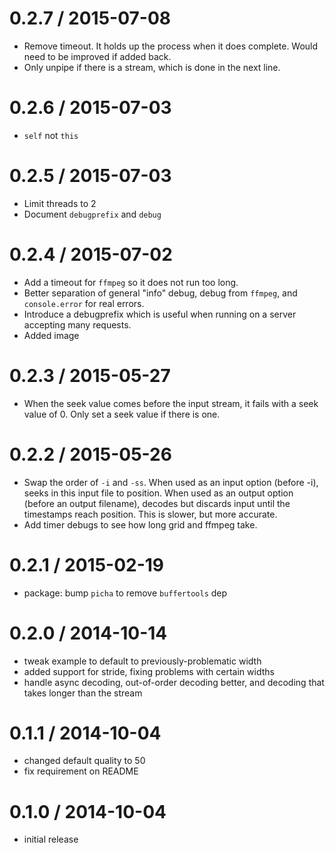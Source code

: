 
0.2.7 / 2015-07-08
==================

  * Remove timeout. It holds up the process when it does complete. Would need to be improved if added back.
  * Only unpipe if there is a stream, which is done in the next line.

0.2.6 / 2015-07-03
==================

  * `self` not `this`

0.2.5 / 2015-07-03
==================

  * Limit threads to 2
  * Document `debugprefix` and `debug`

0.2.4 / 2015-07-02
==================

  * Add a timeout for `ffmpeg` so it does not run too long.
  * Better separation of general "info" debug, debug from `ffmpeg`, and `console.error` for real errors.
  * Introduce a debugprefix which is useful when running on a server accepting many requests.
  * Added image

0.2.3 / 2015-05-27
==================

  * When the seek value comes before the input stream, it fails with a seek value of 0. Only set a seek value if there is one.

0.2.2 / 2015-05-26
==================

  * Swap the order of `-i` and `-ss`. When used as an input option (before -i), seeks in this input file to position. When used as an output option (before an output filename), decodes but discards input until the timestamps reach position. This is slower, but more accurate.
  * Add timer debugs to see how long grid and ffmpeg take.

0.2.1 / 2015-02-19
==================

  * package: bump `picha` to remove `buffertools` dep

0.2.0 / 2014-10-14
==================

 * tweak example to default to previously-problematic width
 * added support for stride, fixing problems with certain widths
 * handle async decoding, out-of-order decoding better, and decoding that takes longer than the stream

0.1.1 / 2014-10-04
==================

 * changed default quality to 50
 * fix requirement on README

0.1.0 / 2014-10-04
==================

 * initial release
